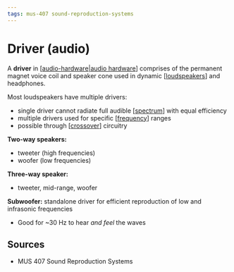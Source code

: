 ```yaml
---
tags: mus-407 sound-reproduction-systems
---
```


# Driver (audio)

A **driver** in [[audio-hardware|audio hardware]] comprises of the permanent magnet voice coil and speaker cone used in dynamic [[loudspeakers]] and headphones.

Most loudspeakers have multiple drivers:

- single driver cannot radiate full audible [[spectrum]] with equal efficiency
- multiple drivers used for specific [[frequency]] ranges
- possible through [[crossover]] circuitry

**Two-way speakers:**

- tweeter (high frequencies)
- woofer (low frequencies)

**Three-way speaker:**

- tweeter, mid-range, woofer

**Subwoofer:** standalone driver for efficient reproduction of low and infrasonic frequencies

- Good for ~30 Hz to hear _and feel_ the waves

## Sources

- MUS 407 Sound Reproduction Systems

[//begin]: # "Autogenerated link references for markdown compatibility"
[audio-hardware|audio hardware]: audio-hardware "Audio Hardware"
[loudspeakers]: loudspeakers "Loudspeakers"
[spectrum]: spectrum "Spectrum"
[frequency]: frequency "Frequency"
[crossover]: crossover "Crossover"
[//end]: # "Autogenerated link references"